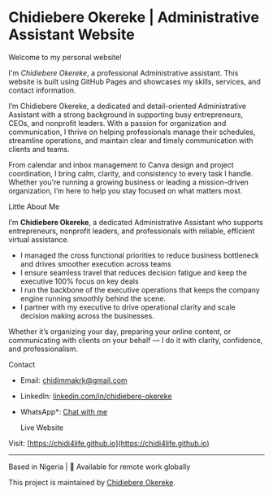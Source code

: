 # Chidiebere Okereke | Administrative Assistant Website

Welcome to my personal website!

 I'm *Chidiebere Okereke*, a professional Administrative assistant. This website is built using GitHub Pages and showcases my skills, services, and contact information.

 <p>I’m Chidiebere Okereke, a dedicated and detail-oriented Administrative Assistant with a strong background in supporting busy entrepreneurs, CEOs, and nonprofit leaders. With a passion for organization and communication, I thrive on helping professionals manage their schedules, streamline operations, and maintain clear and timely communication with clients and teams.</p>

<p>From calendar and inbox management to Canva design and project coordination, I bring calm, clarity, and consistency to every task I handle. Whether you're running a growing business or leading a mission-driven organization, I’m here to help you stay focused on what matters most.</p>

 Little About Me

I’m **Chidiebere Okereke**, a dedicated Administrative Assistant who supports entrepreneurs, nonprofit leaders, and professionals with reliable, efficient virtual assistance.

- I managed the cross functional priorities to reduce business bottleneck and drives smoother execution across teams
- I ensure seamless travel that reduces decision fatigue and keep the executive 100% focus on key deals
- I run the backbone of the executive operations that keeps the company engine running smoothly behind the scene.
- I partner with my executive to drive operational clarity and scale decision making across the businesses.

Whether it’s organizing your day, preparing your online content, or communicating with clients on your behalf — I do it with clarity, confidence, and professionalism.

 

  Contact

- Email: [chidimmakrk@gmail.com](mailto:chidimmakrk@gmail.com)  
- LinkedIn: [linkedin.com/in/chidiebere-okereke](https://www.linkedin.com/in/chidiebere-okereke-685b69323?utm)  
- WhatsApp*: [Chat with me](https://wa.me/2349033057045)

  Live Website

 Visit: [https://chidi4life.github.io](https://chidi4life.github.io)

---
Based in Nigeria | 💬 Available for remote work globally

This project is maintained by [Chidiebere Okereke](https://www.linkedin.com/in/chidiebere-okereke-685b69323?utm).

